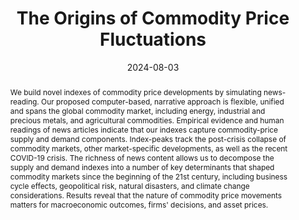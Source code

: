---
title: "The Origins of Commodity Price Fluctuations"
collection: publications
category: work_in_progress
abstract: "We build novel indexes of commodity price developments by simulating news-reading. Our proposed computer-based, narrative approach is flexible, unified and spans the global commodity market, including energy, industrial and precious metals, and agricultural commodities. Empirical evidence and human readings of news articles indicate that our indexes capture commodity-price supply and demand components. Index-peaks track the post-crisis collapse of commodity markets, other market-specific developments, as well as the recent COVID-19 crisis. The richness of news content allows us to decompose the supply and demand indexes into a number of key determinants that shaped commodity markets since the beginning of the 21st century, including business cycle effects, geopolitical risk, natural disasters, and climate change considerations. Results reveal that the nature of commodity price movements matters for macroeconomic outcomes, firms' decisions, and asset prices."
date: 2024-08-03
coauthors: "Sarah Mouabbi, Evgenia Passari"
---
